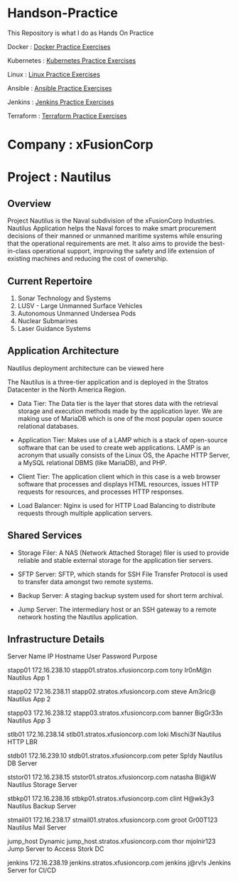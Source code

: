 # Handson-Practice
This Repository is what I do as Hands On Practice

Docker : [Docker Practice Exercises](Docker.md) 

Kubernetes : [Kubernetes Practice Exercises](Kubernetes.md)

Linux : [Linux Practice Exercises](Linux.md)

Ansible : [Ansible Practice Exercises](Ansible.md)

Jenkins : [Jenkins Practice Exercises](Jenkins.md)

Terraform : [Terraform Practice Exercises](Terraform.md)

# Company : xFusionCorp

# Project :  Nautilus

## Overview
Project Nautilus is the Naval subdivision of the xFusionCorp Industries. Nautilus Application helps the Naval forces to make smart procurement decisions of their manned or unmanned maritime systems while ensuring that the operational requirements are met. It also aims to provide the best-in-class operational support, improving the safety and life extension of existing machines and reducing the cost of ownership.

## Current Repertoire
1. Sonar Technology and Systems
2. LUSV - Large Unmanned Surface Vehicles
3. Autonomous Unmanned Undersea Pods
4. Nuclear Submarines
5. Laser Guidance Systems

## Application Architecture
Nautilus deployment architecture can be viewed here

The Nautilus is a three-tier application and is deployed in the Stratos Datacenter in the North America Region.

- Data Tier: The Data tier is the layer that stores data with the retrieval storage and execution methods made by the application layer. We are making use of MariaDB which is one of the most popular open source relational databases.

- Application Tier: Makes use of a LAMP which is a stack of open-source software that can be used to create web applications. LAMP is an acronym that usually consists of the Linux OS, the Apache HTTP Server, a MySQL relational DBMS (like MariaDB), and PHP.

- Client Tier: The application client which in this case is a web browser software that processes and displays HTML resources, issues HTTP requests for resources, and processes HTTP responses.

- Load Balancer: Nginx is used for HTTP Load Balancing to distribute requests through multiple application servers.

## Shared Services
- Storage Filer: A NAS (Network Attached Storage) filer is used to provide reliable and stable external storage for the application tier servers.

- SFTP Server: SFTP, which stands for SSH File Transfer Protocol is used to transfer data amongst two remote systems.

- Backup Server: A staging backup system used for short term archival.

- Jump Server: The intermediary host or an SSH gateway to a remote network hosting the Nautilus application.

## Infrastructure Details

Server     Name	IP	        Hostname	                       User	      Password	       Purpose

stapp01	   172.16.238.10	 stapp01.stratos.xfusioncorp.com	  tony	    Ir0nM@n	          Nautilus App 1

stapp02	   172.16.238.11	 stapp02.stratos.xfusioncorp.com	  steve	    Am3ric@	          Nautilus App 2

stapp03	   172.16.238.12	 stapp03.stratos.xfusioncorp.com	  banner	  BigGr33n	        Nautilus App 3

stlb01	   172.16.238.14	 stlb01.stratos.xfusioncorp.com	    loki	    Mischi3f	        Nautilus HTTP LBR

stdb01	   172.16.239.10	 stdb01.stratos.xfusioncorp.com	    peter	    Sp!dy	            Nautilus DB Server

ststor01	 172.16.238.15	 ststor01.stratos.xfusioncorp.com	  natasha	  Bl@kW	            Nautilus Storage Server

stbkp01	   172.16.238.16	 stbkp01.stratos.xfusioncorp.com	  clint	    H@wk3y3	          Nautilus Backup Server

stmail01	 172.16.238.17	 stmail01.stratos.xfusioncorp.com	  groot	    Gr00T123	        Nautilus Mail Server

jump_host	 Dynamic	       jump_host.stratos.xfusioncorp.com	thor	    mjolnir123	      Jump Server to Access Stork DC

jenkins	   172.16.238.19	 jenkins.stratos.xfusioncorp.com	  jenkins	  j@rv!s	          Jenkins Server for CI/CD
